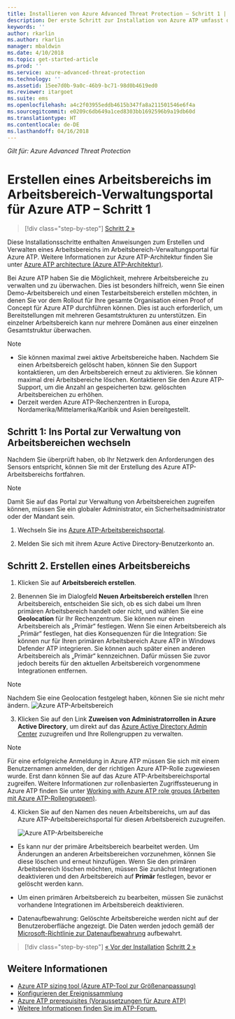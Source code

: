 ```yaml
---
title: Installieren von Azure Advanced Threat Protection – Schritt 1 | Microsoft-Dokumentation
description: Der erste Schritt zur Installation von Azure ATP umfasst das Erstellen eines Arbeitsbereichs für Ihre Azure ATP-Bereitstellung.
keywords: ''
author: rkarlin
ms.author: rkarlin
manager: mbaldwin
ms.date: 4/10/2018
ms.topic: get-started-article
ms.prod: ''
ms.service: azure-advanced-threat-protection
ms.technology: ''
ms.assetid: 15ee7d0b-9a0c-46b9-bc71-98d0b4619ed0
ms.reviewer: itargoet
ms.suite: ems
ms.openlocfilehash: a4c2f03955eddb4615b347fa8a211501546e6f4a
ms.sourcegitcommit: e0209c6db649a1ced8303bb1692596b9a19db60d
ms.translationtype: HT
ms.contentlocale: de-DE
ms.lasthandoff: 04/16/2018
---
```

*Gilt für: Azure Advanced Threat Protection*


# <a name="creating-a-workspace-in-the-azure-atp-workspace-management-portal---step-1"></a>Erstellen eines Arbeitsbereichs im Arbeitsbereich-Verwaltungsportal für Azure ATP – Schritt 1

>[!div class="step-by-step"]
[Schritt 2 »](install-atp-step2.md)

Diese Installationsschritte enthalten Anweisungen zum Erstellen und Verwalten eines Arbeitsbereichs im Arbeitsbereich-Verwaltungsportal für Azure ATP. Weitere Informationen zur Azure ATP-Architektur finden Sie unter [Azure ATP architecture (Azure ATP-Architektur)](atp-architecture.md).

Bei Azure ATP haben Sie die Möglichkeit, mehrere Arbeitsbereiche zu verwalten und zu überwachen. Dies ist besonders hilfreich, wenn Sie einen Demo-Arbeitsbereich und einen Testarbeitsbereich erstellen möchten, in denen Sie vor dem Rollout für Ihre gesamte Organisation einen Proof of Concept für Azure ATP durchführen können. Dies ist auch erforderlich, um Bereitstellungen mit mehreren Gesamtstrukturen zu unterstützen. Ein einzelner Arbeitsbereich kann nur mehrere Domänen aus einer einzelnen Gesamtstruktur überwachen. 

> [!NOTE]
> - Sie können maximal zwei aktive Arbeitsbereiche haben. Nachdem Sie einen Arbeitsbereich gelöscht haben, können Sie den Support kontaktieren, um den Arbeitsbereich erneut zu aktivieren. Sie können maximal drei Arbeitsbereiche löschen. Kontaktieren Sie den Azure ATP-Support, um die Anzahl an gespeicherten bzw. gelöschten Arbeitsbereichen zu erhöhen.
> - Derzeit werden Azure ATP-Rechenzentren in Europa, Nordamerika/Mittelamerika/Karibik und Asien bereitgestellt.

## <a name="step-1-enter-the-workspace-management-portal"></a>Schritt 1: Ins Portal zur Verwaltung von Arbeitsbereichen wechseln

Nachdem Sie überprüft haben, ob Ihr Netzwerk den Anforderungen des Sensors entspricht, können Sie mit der Erstellung des Azure ATP-Arbeitsbereichs fortfahren.

> [!NOTE]
>Damit Sie auf das Portal zur Verwaltung von Arbeitsbereichen zugreifen können, müssen Sie ein globaler Administrator, ein Sicherheitsadministrator oder der Mandant sein.


1.  Wechseln Sie ins [Azure ATP-Arbeitsbereichsportal](https://portal.atp.azure.com).

2.  Melden Sie sich mit ihrem Azure Active Directory-Benutzerkonto an.

## <a name="step-2-create-a-workspace"></a>Schritt 2. Erstellen eines Arbeitsbereichs

1. Klicken Sie auf **Arbeitsbereich erstellen**.

2. Benennen Sie im Dialogfeld **Neuen Arbeitsbereich erstellen** Ihren Arbeitsbereich, entscheiden Sie sich, ob es sich dabei um Ihren primären Arbeitsbereich handelt oder nicht, und wählen Sie eine **Geolocation** für Ihr Rechenzentrum. Sie können nur einen Arbeitsbereich als „Primär“ festlegen. Wenn Sie einen Arbeitsbereich als „Primär“ festlegen, hat dies Konsequenzen für die Integration: Sie können nur für Ihren primären Arbeitsbereich Azure ATP in Windows Defender ATP integrieren. Sie können auch später einen anderen Arbeitsbereich als „Primär“ kennzeichnen. Dafür müssen Sie zuvor jedoch bereits für den aktuellen Arbeitsbereich vorgenommene Integrationen entfernen.
 > [!NOTE]
 > Nachdem Sie eine Geolocation festgelegt haben, können Sie sie nicht mehr ändern.
    ![Azure ATP-Arbeitsbereich](media/create-workspace.png)

3. Klicken Sie auf den Link **Zuweisen von Administratorrollen in Azure Active Directory**, um direkt auf das [Azure Active Directory Admin Center](https://docs.microsoft.com/azure/active-directory/active-directory-assign-admin-roles-azure-portal) zuzugreifen und Ihre Rollengruppen zu verwalten.

 > [!NOTE]
 > Für eine erfolgreiche Anmeldung in Azure ATP müssen Sie sich mit einem Benutzernamen anmelden, der der richtigen Azure ATP-Rolle zugewiesen wurde. Erst dann können Sie auf das Azure ATP-Arbeitsbereichsportal zugreifen. Weitere Informationen zur rollenbasierten Zugriffssteuerung in Azure ATP finden Sie unter [Working with Azure ATP role groups (Arbeiten mit Azure ATP-Rollengruppen)](atp-role-groups.md).

4. Klicken Sie auf den Namen des neuen Arbeitsbereichs, um auf das Azure ATP-Arbeitsbereichsportal für diesen Arbeitsbereich zuzugreifen.

    ![Azure ATP-Arbeitsbereiche](media/atp-workspaces.png)

- Es kann nur der primäre Arbeitsbereich bearbeitet werden. Um Änderungen an anderen Arbeitsbereichen vorzunehmen, können Sie diese löschen und erneut hinzufügen. Wenn Sie den primären Arbeitsbereich löschen möchten, müssen Sie zunächst Integrationen deaktivieren und den Arbeitsbereich auf **Primär** festlegen, bevor er gelöscht werden kann.
- Um einen primären Arbeitsbereich zu bearbeiten, müssen Sie zunächst vorhandene Integrationen im Arbeitsbereich deaktivieren.

- Datenaufbewahrung: Gelöschte Arbeitsbereiche werden nicht auf der Benutzeroberfläche angezeigt. Die Daten werden jedoch gemäß der [Microsoft-Richtlinie zur Datenaufbewahrung](https://www.microsoft.com/trustcenter/privacy/you-own-your-data) aufbewahrt.


>[!div class="step-by-step"]
[« Vor der Installation](configure-port-mirroring.md)
[Schritt 2 »](install-atp-step2.md)


## <a name="see-also"></a>Weitere Informationen
- [Azure ATP sizing tool (Azure ATP-Tool zur Größenanpassung)](http://aka.ms/aatpsizingtool)
- [Konfigurieren der Ereignissammlung](configure-event-collection.md)
- [Azure ATP prerequisites (Voraussetzungen für Azure ATP)](atp-prerequisites.md)
- [Weitere Informationen finden Sie im ATP-Forum.](https://aka.ms/azureatpcommunity)
